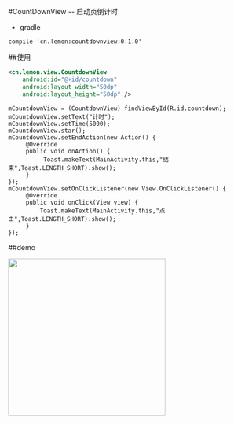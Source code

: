 #CountDownView -- 启动页倒计时

 - gradle

```
compile 'cn.lemon:countdownview:0.1.0'
```

##使用
```xml
<cn.lemon.view.CountdownView
    android:id="@+id/countdown"
    android:layout_width="50dp"
    android:layout_height="50dp" />
```

```
mCountdownView = (CountdownView) findViewById(R.id.countdown);
mCountdownView.setText("计时");
mCountdownView.setTime(5000);
mCountdownView.star();
mCountdownView.setEndAction(new Action() {
     @Override
     public void onAction() {
          Toast.makeText(MainActivity.this,"结束",Toast.LENGTH_SHORT).show();
     }
});
mCountdownView.setOnClickListener(new View.OnClickListener() {
     @Override
     public void onClick(View view) {
         Toast.makeText(MainActivity.this,"点击",Toast.LENGTH_SHORT).show();
     }
});
```

##demo

<image src="demo.png" width="320" heigh="564"/>